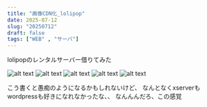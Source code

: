 ```yaml
---
title: "画像CDN化_lolipop"
date: 2025-07-12
slug: "20250712"
draft: false
tags: ["WEB" , "サーバ"]
---
```


lolipopのレンタルサーバー借りてみた

![alt text](https://mn86.tonkotsu.jp/img/2025/07/001.jpg)
![alt text](https://mn86.tonkotsu.jp/img/2025/07/002.jpg)
![alt text](https://mn86.tonkotsu.jp/img/2025/07/003.jpg)
![alt text](https://mn86.tonkotsu.jp/img/2025/07/004.jpg)
![alt text](https://mn86.tonkotsu.jp/img/2025/07/005.jpg)

こう書くと愚痴のようになるかもしれないけど、
なんとなくxserverもwordpressも好きになれなかったな、、
なんんんだろ、この感覚